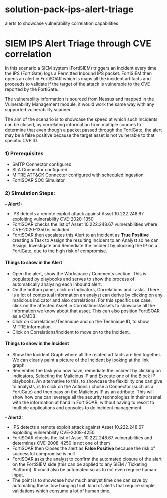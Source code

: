 # solution-pack-ips-alert-triage
 alerts to showcase vulnerability correlation capabilities

# SIEM IPS Alert Triage through CVE correlation

In this scenario a SIEM system (FortiSIEM) triggers an Incident every time the IPS (FortiGate) logs a Permitted Inbound IPS packet. FortiSIEM then opens an alert in FortiSOAR which is maps all the incident artifacts and proceeds to validate if the target of the attack is vulnerable to the CVE reported by the FortiGate.

The vulnerability information is sourced from Nessus and mapped in the Vulnerability Management module, it would work the same way with any supported vulnerability scanner.

The aim of the scenario is to showcase the speed at which such Incidents can be closed, by correlating information from multiple sources to determine that even though a packet passed through the FortiGate, the alert may be a false positive because the target asset is not vulnerable to that specific CVE ID.

### 1) Prerequisites

- SMTP Connector configured 
- SLA Connector configured
- MITRE ATT&CK Connector configured with scheduled ingestion
- FortiSOAR SOC Simulator

### 2) Simulation Steps:
**- Alert1:**
- IPS detects a remote exploit attack against Asset 10.222.248.67 exploiting vulnerability CVE-2020-1350
- FortiSOAR checks the list of Asset 10.222.248.67 vulnerabilities where CVE-2020-1350 is included.
- FortiSOAR then escalates this Alert to an Incident as **True Positive** creating a Task to Assign the resulting Incident to an Analyst so he can Assign, Investigate and Remediate the Incident by blocking the IP on a FortiGate, due to the high risk of compromise.

#### Things to show in the Alert
- Open the alert, show the Workspace / Comments section. This is populated by playbooks and serves to show the process of automatically analysing each inbound alert.
- On the bottom panel, click on Indicators, Correlations and Tasks. There is a lot of contextual information an analyst can derive by clicking on any malicious indicator and also correlations. For this specific use case, click on the affected Asset in Correlations/Assets to showcase all the information we know about that asset. This can also position FortiSOAR as a CMDB.
- Click on Correlations/Technique and on the Technique ID, to show MITRE information.
- Click on Correlations/Incident to move on to the Incident.

#### Things to show in the Incident
- Show the Incident Graph where all the related artifacts are tied together. We can clearly paint a picture of the Incident by looking at the link graph.
- Remember the task you now have, remediate the incident by clicking on Indicators, Selecting the Malicious IP and Execute one of the Block IP playbooks. An alternative to this, to showcase the flexibility one can give to analysts, is to click on the Actions / chose a Connector (such as a FortiGate) and then pass on the Malicious IP as an attribute. This will show how one can leverage all the security technologies in their arsenal with the information at hand in FortiSOAR, without having to resort to multiple applications and consoles to do incident management.


**- Alert2:**
- IPS detects a remote exploit attack against Asset 10.222.248.67  exploiting vulnerability CVE-2008-4250
- FortiSOAR checks the list of Asset 10.222.248.67 vulnerabilities and determines CVE-2008-4250 is not one of them
- FortiSOAR then Closes the alert as **False Positive** because the risk of successful compromise is null
- FortiSOAR asks the analyst to confirm the automated closure of the alert on the FortiSIEM side (this can be applied to any SIEM / Ticketing Platform). It could also be automated so as to not even require human input.
- The point is to showcase how much analyst time one can save by automating these 'low hanging fruit' kind of alerts that require simple validations which consume a lot of human time.